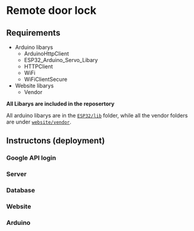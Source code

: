 # Remote door lock

## Requirements
* Arduino libarys
    * ArduinoHttpClient
    * ESP32_Arduino_Servo_Libary
    * HTTPClient
    * WiFi
    * WiFiClientSecure
* Website libarys
  * Vendor

**All Libarys are included in the reposertory**

All arduino libarys are in the [```ESP32/lib```](ESP32/lib) folder, while all the vendor folders are under [```website/vendor```](website/vendor).

## Instructons (deployment)

### Google API login

### Server

### Database

### Website

### Arduino